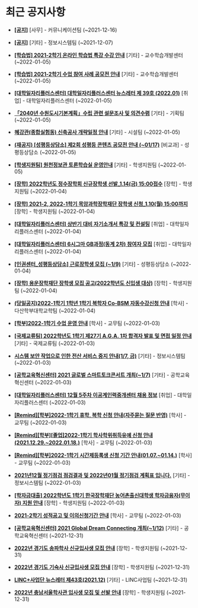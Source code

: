 # 최근 공지사항

* **[[공지]](http://ajou.ac.kr/kr/ajou/notice.do?mode=view&amp;articleNo=147976&amp;article.offset=0&amp;articleLimit=30)**
 [사무] - 커뮤니케이션팀 (~2021-12-16)

* **[[공지]](http://ajou.ac.kr/kr/ajou/notice.do?mode=view&amp;articleNo=141548&amp;article.offset=0&amp;articleLimit=30)**
 [기타] - 정보시스템팀 (~2021-12-07)

* **[[학습법] 2021-2학기 온라인 학습법 특강 수강 안내](http://ajou.ac.kr/kr/ajou/notice.do?mode=view&amp;articleNo=179331&amp;article.offset=0&amp;articleLimit=30)**
 [기타] - 교수학습개발센터 (~2022-01-05)

* **[[학습법] 2021-2학기 수업 참여 사례 공모전 안내](http://ajou.ac.kr/kr/ajou/notice.do?mode=view&amp;articleNo=179330&amp;article.offset=0&amp;articleLimit=30)**
 [기타] - 교수학습개발센터 (~2022-01-05)

* **[[대학일자리플러스센터] 대학일자리플러스센터 뉴스레터 제 39호 (2022.01)](http://ajou.ac.kr/kr/ajou/notice.do?mode=view&amp;articleNo=179325&amp;article.offset=0&amp;articleLimit=30)**
 [취업] - 대학일자리플러스센터 (~2022-01-05)

* **[「2040년 수원도시기본계획」수립 관련 설문조사 및 의견수렴](http://ajou.ac.kr/kr/ajou/notice.do?mode=view&amp;articleNo=179323&amp;article.offset=0&amp;articleLimit=30)**
 [기타] - 기획팀 (~2022-01-05)

* **[혜강관(종합실험동) 신축공사 개략일정 안내](http://ajou.ac.kr/kr/ajou/notice.do?mode=view&amp;articleNo=179319&amp;article.offset=0&amp;articleLimit=30)**
 [기타] - 시설팀 (~2022-01-05)

* **[(재공지) [성평등상담소] 제2회 성평등 콘텐츠 공모전 안내 (~01/17)](http://ajou.ac.kr/kr/ajou/notice.do?mode=view&amp;articleNo=179317&amp;article.offset=0&amp;articleLimit=30)**
 [비교과] - 성평등상담소 (~2022-01-05)

* **[[학생지원팀] 원천정보관 토론학습실 운영안내](http://ajou.ac.kr/kr/ajou/notice.do?mode=view&amp;articleNo=179316&amp;article.offset=0&amp;articleLimit=30)**
 [기타] - 학생지원팀 (~2022-01-05)

* **[[장학] 2022학년도 정수장학회 신규장학생 선발_1.14(금) 15:00접수](http://ajou.ac.kr/kr/ajou/notice.do?mode=view&amp;articleNo=179310&amp;article.offset=0&amp;articleLimit=30)**
 [장학] - 학생지원팀 (~2022-01-04)

* **[[장학] 2021-2, 2022-1학기 목암과학장학재단 장학생 신청_1.10(월) 15:00까지](http://ajou.ac.kr/kr/ajou/notice.do?mode=view&amp;articleNo=179309&amp;article.offset=0&amp;articleLimit=30)**
 [장학] - 학생지원팀 (~2022-01-04)

* **[[대학일자리플러스센터] 상반기 대비 자기소개서 특강 및 컨설팅](http://ajou.ac.kr/kr/ajou/notice.do?mode=view&amp;articleNo=179303&amp;article.offset=0&amp;articleLimit=30)**
 [취업] - 대학일자리플러스센터 (~2022-01-04)

* **[[대학일자리플러스센터] 6시그마 GB과정(동계 2차) 참여자 모집](http://ajou.ac.kr/kr/ajou/notice.do?mode=view&amp;articleNo=179287&amp;article.offset=0&amp;articleLimit=30)**
 [취업] - 대학일자리플러스센터 (~2022-01-04)

* **[[인권센터_성평등상담소] 근로장학생 모집 (~1/9)](http://ajou.ac.kr/kr/ajou/notice.do?mode=view&amp;articleNo=179280&amp;article.offset=0&amp;articleLimit=30)**
 [기타] - 성평등상담소 (~2022-01-04)

* **[[장학] 용운장학재단 장학생 모집 공고(2022학년도 신입생 대상)](http://ajou.ac.kr/kr/ajou/notice.do?mode=view&amp;articleNo=179275&amp;article.offset=0&amp;articleLimit=30)**
 [장학] - 학생지원팀 (~2022-01-04)

* **[(당일공지)2022-1학기 1학년 1학기 복학자 Co-BSM 자동수강신청 안내](http://ajou.ac.kr/kr/ajou/notice.do?mode=view&amp;articleNo=179273&amp;article.offset=0&amp;articleLimit=30)**
 [학사] - 다산학부대학교학팀 (~2022-01-04)

* **[[학부]2022-1학기 수업 운영 안내](http://ajou.ac.kr/kr/ajou/notice.do?mode=view&amp;articleNo=179264&amp;article.offset=0&amp;articleLimit=30)**
 [학사] - 교무팀 (~2022-01-03)

* **[[국제교류팀] 2022학년도 1학기 제27기 A.G.A. 1차 합격자 발표 및 면접 일정 안내](http://ajou.ac.kr/kr/ajou/notice.do?mode=view&amp;articleNo=179250&amp;article.offset=0&amp;articleLimit=30)**
 [기타] - 국제교류팀 (~2022-01-03)

* **[시스템 보안 작업으로 인한 전산 서비스 중지 안내(1/7, 금)](http://ajou.ac.kr/kr/ajou/notice.do?mode=view&amp;articleNo=179243&amp;article.offset=0&amp;articleLimit=30)**
 [기타] - 정보시스템팀 (~2022-01-03)

* **[[공학교육혁신센터] 2021 글로벌 스마트토크콘서트 개최(~1/7)](http://ajou.ac.kr/kr/ajou/notice.do?mode=view&amp;articleNo=179242&amp;article.offset=0&amp;articleLimit=30)**
 [기타] - 공학교육혁신센터 (~2022-01-03)

* **[[대학일자리플러스센터] 12월 5주차 이공계인력중개센터 채용 정보](http://ajou.ac.kr/kr/ajou/notice.do?mode=view&amp;articleNo=179238&amp;article.offset=0&amp;articleLimit=30)**
 [취업] - 대학일자리플러스센터 (~2022-01-03)

* **[[Remind][학부]2022-1학기 휴학, 복학 신청 안내(자주묻는 질문 반영)](http://ajou.ac.kr/kr/ajou/notice.do?mode=view&amp;articleNo=179236&amp;article.offset=0&amp;articleLimit=30)**
 [학사] - 교무팀 (~2022-01-03)

* **[[Remind][학부][졸업]2022-1학기 학사학위취득유예 신청 안내(2021.12.29.~2022.01.18.)](http://ajou.ac.kr/kr/ajou/notice.do?mode=view&amp;articleNo=179235&amp;article.offset=0&amp;articleLimit=30)**
 [학사] - 교무팀 (~2022-01-03)

* **[[Remind][학부]2022-1학기 시간제등록생 신청 기간 안내(01.07.~01.14.)](http://ajou.ac.kr/kr/ajou/notice.do?mode=view&amp;articleNo=179234&amp;article.offset=0&amp;articleLimit=30)**
 [학사] - 교무팀 (~2022-01-03)

* **[2021년12월 정기점검 점검결과 및 2022년01월 정기점검 계획표 입니다.](http://ajou.ac.kr/kr/ajou/notice.do?mode=view&amp;articleNo=179233&amp;article.offset=0&amp;articleLimit=30)**
 [기타] - 정보시스템팀 (~2022-01-03)

* **[[학자금대출] 2022학년도 1학기 한국장학재단 농어촌출신대학생 학자금융자(무이자) 지원 안내](http://ajou.ac.kr/kr/ajou/notice.do?mode=view&amp;articleNo=179231&amp;article.offset=0&amp;articleLimit=30)**
 [장학] - 학생지원팀 (~2022-01-03)

* **[2021-2학기 성적공고 및 이의신청기간 안내](http://ajou.ac.kr/kr/ajou/notice.do?mode=view&amp;articleNo=179227&amp;article.offset=0&amp;articleLimit=30)**
 [학사] - 교무팀 (~2022-01-03)

* **[[공학교육혁신센터] 2021 Global Dream Connecting 개최(~1/12)](http://ajou.ac.kr/kr/ajou/notice.do?mode=view&amp;articleNo=179210&amp;article.offset=0&amp;articleLimit=30)**
 [기타] - 공학교육혁신센터 (~2021-12-31)

* **[2022년 경기도 송파학사 신규입사생 모집 안내](http://ajou.ac.kr/kr/ajou/notice.do?mode=view&amp;articleNo=179208&amp;article.offset=0&amp;articleLimit=30)**
 [장학] - 학생지원팀 (~2021-12-31)

* **[2022년 경기도 기숙사 신규입사생 모집 안내](http://ajou.ac.kr/kr/ajou/notice.do?mode=view&amp;articleNo=179207&amp;article.offset=0&amp;articleLimit=30)**
 [장학] - 학생지원팀 (~2021-12-31)

* **[LINC+사업단 뉴스레터 제43호(2021.12)](http://ajou.ac.kr/kr/ajou/notice.do?mode=view&amp;articleNo=179206&amp;article.offset=0&amp;articleLimit=30)**
 [기타] - LINC사업팀 (~2021-12-31)

* **[2022년 충남서울학사관 입사생 모집 및 선발 안내](http://ajou.ac.kr/kr/ajou/notice.do?mode=view&amp;articleNo=179204&amp;article.offset=0&amp;articleLimit=30)**
 [장학] - 학생지원팀 (~2021-12-31)
